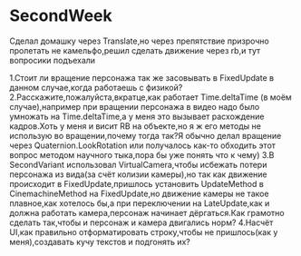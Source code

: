 # SecondWeek

Сделал домашку через Translate,но через препятствие призрочно пролетать не камельфо,решил сделать движение через rb,и тут вопросики подъехали

1.Стоит ли вращение персонажа так же засовывать в FixedUpdate в данном случае,когда работаешь с физикой? 
2.Расскажите,пожалуйста,вкратце,как работает Time.deltaTime (в моём случае),например при вращении персонажа в видео надо было умножать на Time.deltaTime,а у меня это вызывает расхождение кадров.Хоть у меня и висит RB на объекте,но я ж его методы не использую во вращении,почему тогда так?Я обычно делал вращение через Quaternion.LookRotation или получалось как-то обходить этот вопрос методом научного тыка,пора бы уже понять что к чему) 
3.В SecondVariant использовал VirtualCamera,чтобы исбежать потери персонажа из вида(за счёт колизии камеры),но так как движение происходит в FixedUpdate,пришлось установить UpdateMethod в CinemachineMethod на FixedUpdate,но движение камеры не такое плавное,как хотелось бы,а при переключении на LateUpdate,как и должна работать камера,персонаж начинает дёргаться.Как грамотно сделать так,чтобы и персонаж и камера двигались норм?
4.Насчёт UI,как правильно отформатировать строку,чтобы не пришлось(как у меня),создавать кучу текстов и подгонять их?
